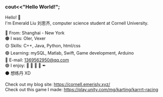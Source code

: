 ### cout<<"Hello World!";

Hello! 🌼  
I'm Emerald Liu 刘思齐, computer science student at Cornell University.

🔴 From: Shanghai - New York  
🟠 I was: OIer, Vexer  
🟡 Skills: C++, Java, Python, html/css  
🟢 Learning: mySQL, Matlab, Swift, Game development, Arduino  
🔵 E-mail: 1369562950@qq.com  
🟣 I enjoy: 🎨 🏀 🎹 🎸 ✒  
⚫ 想练丹 XD  


Check out my blog site:
https://cornell.emerisly.xyz/  
Check out this game I made:
https://play.unity.com/mg/karting/karrrt-racing  
